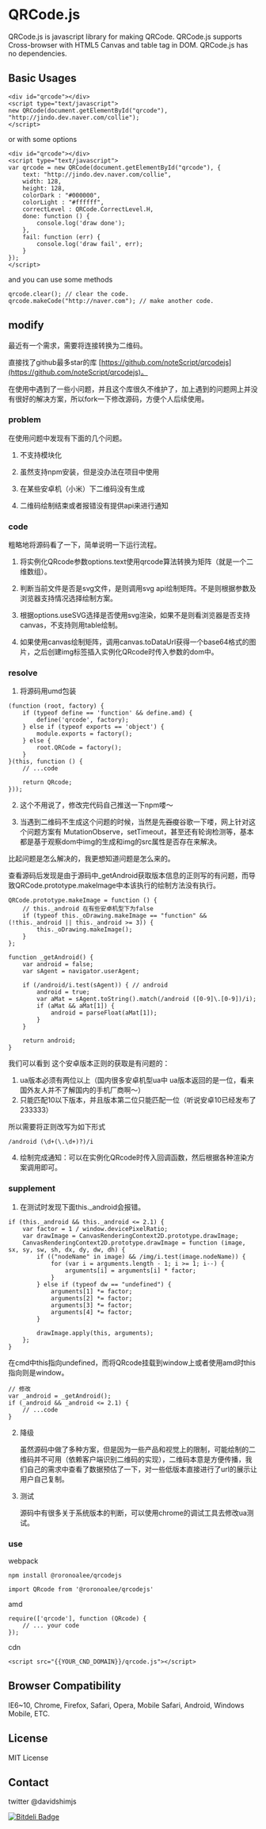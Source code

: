 # QRCode.js
QRCode.js is javascript library for making QRCode. QRCode.js supports Cross-browser with HTML5 Canvas and table tag in DOM.
QRCode.js has no dependencies.

## Basic Usages
```
<div id="qrcode"></div>
<script type="text/javascript">
new QRCode(document.getElementById("qrcode"), "http://jindo.dev.naver.com/collie");
</script>
```

or with some options

```
<div id="qrcode"></div>
<script type="text/javascript">
var qrcode = new QRCode(document.getElementById("qrcode"), {
	text: "http://jindo.dev.naver.com/collie",
	width: 128,
	height: 128,
	colorDark : "#000000",
	colorLight : "#ffffff",
	correctLevel : QRCode.CorrectLevel.H,
	done: function () {
		console.log('draw done');
	},
	fail: function (err) {
		console.log('draw fail', err);
	}
});
</script>
```

and you can use some methods

```
qrcode.clear(); // clear the code.
qrcode.makeCode("http://naver.com"); // make another code.
```
## modify

最近有一个需求，需要将连接转换为二维码。

直接找了github最多star的库 [https://github.com/noteScript/qrcodejs](https://github.com/noteScript/qrcodejs)。

在使用中遇到了一些小问题，并且这个库很久不维护了，加上遇到的问题网上并没有很好的解决方案，所以fork一下修改源码，方便个人后续使用。

### problem

在使用问题中发现有下面的几个问题。

1. 不支持模块化

2. 虽然支持npm安装，但是没办法在项目中使用

3. 在某些安卓机（小米）下二维码没有生成

4. 二维码绘制结束或者报错没有提供api来进行通知

### code

粗略地将源码看了一下，简单说明一下运行流程。

1. 将实例化QRcode参数options.text使用qrcode算法转换为矩阵（就是一个二维数组）。

2. 判断当前文件是否是svg文件，是则调用svg api绘制矩阵。不是则根据参数及浏览器支持情况选择绘制方案。

3. 根据options.useSVG选择是否使用svg渲染，如果不是则看浏览器是否支持canvas，不支持则用table绘制。

4. 如果使用canvas绘制矩阵，调用canvas.toDataUrl获得一个base64格式的图片，之后创建img标签插入实例化QRcode时传入参数的dom中。

### resolve

1. 将源码用umd包装

```
(function (root, factory) {
	if (typeof define == 'function' && define.amd) {
		define('qrcode', factory);
	} else if (typeof exports == 'object') {
		module.exports = factory();
	} else {
		root.QRCode = factory();
	}
}(this, function () {
	// ...code

	return QRcode;
}));
```

2. 这个不用说了，修改完代码自己推送一下npm喽～

3. 当遇到二维码不生成这个问题的时候，当然是先<del>百度</del>谷歌一下喽，网上针对这个问题方案有 MutationObserve，setTimeout，甚至还有轮询检测等，基本都是基于观察dom中img的生成和img的src属性是否存在来解决。

比起问题是怎么解决的，我更想知道问题是怎么来的。

查看源码后发现是由于源码中_getAndroid获取版本信息的正则写的有问题，而导致QRCode.prototype.makeImage中本该执行的绘制方法没有执行。

```
QRCode.prototype.makeImage = function () {
	// this._android 在有些安卓机型下为false
	if (typeof this._oDrawing.makeImage == "function" && (!this._android || this._android >= 3)) {
		this._oDrawing.makeImage();
	}
};
```
```
function _getAndroid() {
	var android = false;
	var sAgent = navigator.userAgent;
	
	if (/android/i.test(sAgent)) { // android
		android = true;
		var aMat = sAgent.toString().match(/android ([0-9]\.[0-9])/i);
		if (aMat && aMat[1]) {
			android = parseFloat(aMat[1]);
		}
	}
	
	return android;
}
```

我们可以看到 这个安卓版本正则的获取是有问题的：
1. ua版本必须有两位以上（国内很多安卓机型ua中 ua版本返回的是一位，看来国外友人并不了解国内的手机厂商啊～）
2. 只能匹配10以下版本，并且版本第二位只能匹配一位（听说安卓10已经发布了 233333）

所以需要将正则改写为如下形式

```
/android (\d+(\.\d+)?)/i
```

4. 绘制完成通知：可以在实例化QRcode时传入回调函数，然后根据各种渲染方案调用即可。

### supplement

1. 在测试时发现下面this._android会报错。

```
if (this._android && this._android <= 2.1) {
	var factor = 1 / window.devicePixelRatio;
	var drawImage = CanvasRenderingContext2D.prototype.drawImage; 
	CanvasRenderingContext2D.prototype.drawImage = function (image, sx, sy, sw, sh, dx, dy, dw, dh) {
		if (("nodeName" in image) && /img/i.test(image.nodeName)) {
			for (var i = arguments.length - 1; i >= 1; i--) {
				arguments[i] = arguments[i] * factor;
			}
		} else if (typeof dw == "undefined") {
			arguments[1] *= factor;
			arguments[2] *= factor;
			arguments[3] *= factor;
			arguments[4] *= factor;
		}
		
		drawImage.apply(this, arguments); 
	};
}
```
在cmd中this指向undefined，而将QRcode挂载到window上或者使用amd时this指向则是window。

```
// 修改
var _android = _getAndroid();
if (_android && _android <= 2.1) {
	// ...code
}
```

2. 降级

	虽然源码中做了多种方案，但是因为一些产品和视觉上的限制，可能绘制的二维码并不可用（依赖客户端识别二维码的实现），二维码本意是方便传播，我们自己的需求中查看了数据预估了一下，对一些低版本直接进行了url的展示让用户自己复制。

3. 测试

	源码中有很多关于系统版本的判断，可以使用chrome的调试工具去修改ua测试。

### use

webpack
```
npm install @roronoalee/qrcodejs
```
```
import QRcode from '@roronoalee/qrcodejs'
```

amd 

```
require(['qrcode'], function (QRcode) {
	// ... your code
});
```

cdn

```
<script src="{{YOUR_CND_DOMAIN}}/qrcode.js"></script>
```

## Browser Compatibility
IE6~10, Chrome, Firefox, Safari, Opera, Mobile Safari, Android, Windows Mobile, ETC.

## License
MIT License

## Contact
twitter @davidshimjs

[![Bitdeli Badge](https://d2weczhvl823v0.cloudfront.net/davidshimjs/qrcodejs/trend.png)](https://bitdeli.com/free "Bitdeli Badge")

